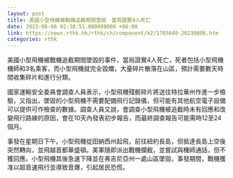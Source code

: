 ```yaml
---
layout: post
title: 美國小型飛機被戰機追截期間墜毀　當局證實4人死亡
date: 2023-06-06 02:38:51.000000000 +08:00
link: https://news.rthk.hk/rthk/ch/component/k2/1703649-20230606.htm
categories: rthk
---
```


美國小型飛機被戰機追截期間墜毀的事件，當局證實4人死亡，死者包括小型飛機機師和3名乘客，而小型飛機就完全毀爛，大量碎片散落在山區，預計需要數天時間收集碎片和進行分類。

國家運輸安全委員會調查人員表示，小型飛機殘骸碎片將送往特拉華州作進一步檢驗，又指出，墜毀的小型飛機不需要配備飛行記錄儀，但可能有其他航空電子設備可以提供可作檢查的數據。調查人員又說，會調查小型飛機被追截時未有回應和改變飛行路線的原因，會在10天內發表初步報告，而最終調查報告可能需時12至24個月。

事發在星期日下午。小型飛機從田納西州起飛，前往紐約長島，但抵達長島上空後突然轉向，並飛越首都華盛頓。美軍隨即派出戰機攔截，並嘗試與機師通話，但不獲回應。小型飛機其後急速下降並在弗吉尼亞州一處山區墜毀。事發期間，戰機獲准以超音速飛行並導致音爆，引起居民恐慌。
